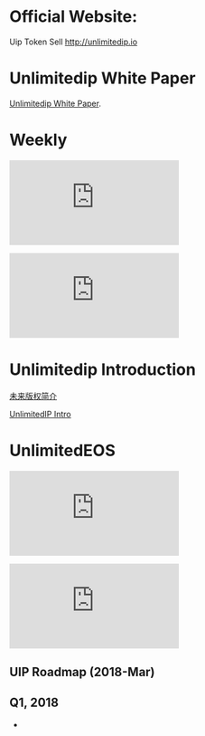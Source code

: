 
# Official Website:

Uip Token Sell
http://unlimitedip.io



# Unlimitedip  White Paper
[Unlimitedip  White Paper](https://github.com/linkentertainments/Documentation/blob/master/UIP_Whitepaper_v5.1.pdf).


# Weekly

![周报427](https://github.com/linkentertainments/Documentation/blob/master/%E5%91%A8%E6%8A%A5427.md)

![Weekly Update427](https://github.com/linkentertainments/Documentation/blob/master/Weekly%20Update427.md)


# Unlimitedip  Introduction
[未来版权简介](https://github.com/baizhanting/Documentation/blob/master/%E6%9C%AA%E6%9D%A5%E7%89%88%E6%9D%83%E7%AE%80%E4%BB%8B.md)

[UnlimitedIP Intro](https://github.com/baizhanting/Documentation/blob/master/UnlimitedIP%20Intro.md)


# UnlimitedEOS

![UnlimitedEOS加入了节点候选者内部EOS主网测试群](https://github.com/linkentertainments/Documentation/blob/master/UnlimitedEOS%E5%8A%A0%E5%85%A5%E4%BA%86%E8%8A%82%E7%82%B9%E5%80%99%E9%80%89%E8%80%85%E5%86%85%E9%83%A8EOS%E4%B8%BB%E7%BD%91%E6%B5%8B%E8%AF%95%E7%BE%A4.md)

![EOS BP Campaign](https://github.com/linkentertainments/Documentation/blob/master/EOS%20BP%20Campaign.md)



## UIP Roadmap (2018-Mar)
## Q1, 2018
- 



